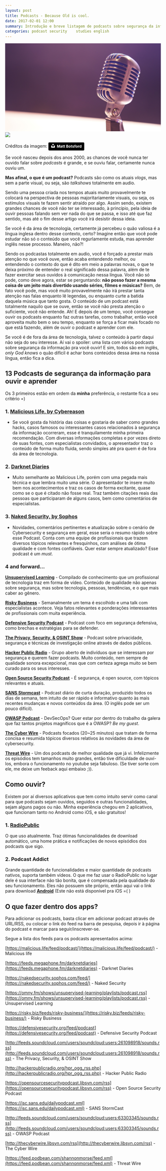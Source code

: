 ```yaml
---
layout: post
title: Podcasts - Because Old is cool.
date: 2017-02-01 12:00
summary: Introdução e breve listagem de podcasts sobre segurança da informação
categories: podcast security    studies english
---
```


_![](/images/mic-pic.jpg)_
_![](https://raw.githubusercontent.com/aJesus37/blog/gh-pages/images/mic-pic.jpg)_

Créditos da imagem:
<a style="background-color:black;color:white;text-decoration:none;padding:4px 6px;font-family:-apple-system, BlinkMacSystemFont, &quot;San Francisco&quot;, &quot;Helvetica Neue&quot;, Helvetica, Ubuntu, Roboto, Noto, &quot;Segoe UI&quot;, Arial, sans-serif;font-size:12px;font-weight:bold;line-height:1.2;display:inline-block;border-radius:3px" href="https://unsplash.com/@mattbotsford?utm_medium=referral&amp;utm_campaign=photographer-credit&amp;utm_content=creditBadge" target="_blank" rel="noopener noreferrer" title="Download free do whatever you want high-resolution photos from Matt Botsford"><span style="display:inline-block;padding:2px 3px"><svg xmlns="http://www.w3.org/2000/svg" style="height:12px;width:auto;position:relative;vertical-align:middle;top:-2px;fill:white" viewBox="0 0 32 32"><title>unsplash-logo</title><path d="M10 9V0h12v9H10zm12 5h10v18H0V14h10v9h12v-9z"></path></svg></span><span style="display:inline-block;padding:2px 3px">Matt Botsford</span></a>

Se você nasceu depois dos anos 2000, as chances de você nunca ter ouvido falar sobre *podcasts* é grande, e se ouviu falar, certamente nunca ouviu um.

**Mas afinal, o que é um podcast?** Podcasts são como os atuais *vlogs*, mas sem a parte visual, ou seja, são *talkshows* totalmente em audio.

Sendo uma pessoa criada nos tempos atuais muito provavelmente te colocará na perspectiva de pessoas majoritariamente visuais, ou seja, os estímulos visuais te fazem sentir atraído por algo. Assim sendo, existem grandes chances de você não ter se interessado, à princípio, pela ideia de ouvir pessoas falando sem ver nada do que se passa, e isso até que faz sentido, mas até o fim desse artigo você irá desistir dessa ideia.

Se você é da área de tecnologia, certamente já percebeu o quão valiosa é a língua inglesa dentro desse contexto, certo? Imagine então que você pode estudar não só o conteúdo que você regurlamente estuda, mas aprender inglês nesse processo. Maneiro, não?!

Sendo os podcastas totalmente em audio, você é forçado a prestar mais atenção no que você ouve, então acaba entendendo melhor, ou entendendo o contexto do que é dito em meio a palavras novas, o que te deixa próximo de entender o real significado dessa palavra, além de te fazer exercitar seus ouvidos à comunicação nessa língua.
Você não só pode, como deve agora, estar se perguntando: **não posso fazer a mesma coisa de um jeito mais divertido usando séries, filmes e músicas?** Bem, de fato você pode, mas você muito provavelmente não irá prestar tanta atenção nas falas enquanto lê legendas, ou enquanto curte a batida daquela música que tanto gosta. O conteúdo de um podcast está totalmente naquilo que se ouve, então se você não presta atenção o suficiente, você não entende. Ah! E depois de um tempo, você consegue ouvir os podcasts enquanto faz outras tarefas, como trabalhar, então você aproveita muito bem o seu tempo, enquanto se força a ficar mais focado no que está fazendo, além de ouvir o podcast e aprender com ele.

Se você é de fora da área de tecnologia, talvez o conteúdo à partir daqui não seja do seu interesse. Aí vai o spoiler: uma lista com vários podcasts sobre segurança da informação pra você ouvir! E sim, todos são em inglês, *only God knows* o quão difícil é achar bons conteúdos dessa área na nossa língua, então fica a dica.

## <a name='list'>13 Podcasts de segurança da informação para ouvir e aprender</a>

Os 3 primeiros estão em ordem da **minha** preferência, o restante fica a seu critério =)

### 1. [**Malicious Life, by Cybereason**](https://malicious.life/)
- Se você gosta da história das coisas e gostaria de saber como grandes hacks, casos famosos ou interessantes casos relacionados à segurança da informação ocorreram, esse é tranquilamente minha primeira recomendação. Com diversas informações completas e por vezes direto de suas fontes, com especialistas convidados, o apresentador traz o conteúdo de forma muito fluida, sendo simples até pra quem é de fora da área de tecnologia.
### 2. [**Darknet Diaries**](https://darknetdiaries.com/)
- Muito semelhante ao Malicious Life, porém com uma pegada mais técnica e que lembra muito uma série. O apresentador te insere muito bem nos acontecimentos e traz os casos de forma excitante, quase como se o que é citado não fosse real. Traz também citações reais das pessoas que participaram de alguns casos, bem como comentários de especialistas.

### 3. [**Naked Security, by Sophos**](https://nakedsecurity.sophos.com/)
- Novidades, comentários pertinentes e atualização sobre o cenário de Cybersecurity e segurança em geral, esse seria o resumo rápido sobre esse Podcast. Conta com uma equipe de profissionais que trazem diversos tópicos relevantes e fresquinhos, com análises de ótima qualidade e com fontes confiáveis. Quer estar sempre atualizado? Esse podcast é um *must*.

### 4 and forward...

[**Unsupervised Learning**](https://danielmiessler.com) - Compilado de conhecimento que um profissional de tecnologia traz em forma de vídeo. Conteúdo de qualidade não apenas sobre segurança, mas sobre tecnologia, pessoas, tendências, e o que mais caber ao gênero.

[**Risky Business**](https://risky.biz/) - Semanalmente um tema é escolhido e uma talk com especialistas acontece. Veja fatos relevantes e ponderações interessantes de profissionais com muita experiência.

[**Defensive Security Podcast**](https://defensivesecurity.org/) - Podcast com foco em segurança defensiva, como brechas e estratégias para se defender.

[**The Privacy, Security, & OSINT Show**](https://inteltechniques.com/podcast.html) - Podcast sobre privacidade, segurança e técnicas de investigação online através de dados públicos.

[**Hacker Public Radio**](http://hackerpublicradio.org/) - Grupo aberto de indivíduos que se interessam por segurança e querem fazer podcasts. Muito conteúdo, nem sempre de qualidade sonora excepcional, mas que com certeza agrega muito se bem curado para os seus interesses.

[**Open Source Security Podcast**](https://www.opensourcesecuritypodcast.com/) - É segurança, é open source, com tópicos relevantes e atuais.

[**SANS Stormcast**](https://isc.sans.edu/podcast.html) - Podcast diário de curta duração, produzido todos os dias de semana, tem intuito de ser rápido e informativo quanto às mais recentes mudanças e novos conteúdos da área. (O inglês pode ser um pouco difícil).

[**OWASP Podcast**](https://www.owasp.org/index.php/OWASP_Podcast) - DevSecOps? Quer estar por dentro do trabalho da galera que faz tantos projetos magníficos que é a OWASP? *Be my guest*.

[**The Cyber Wire**](https://thecyberwire.com/) - Podcasts focados (20~25 minutos) que tratam de forma concisa e resumida tópicos diversos relativos às novidades da área de cybersecurity.

[**Threat Wire**](https://www.hak5.org/category/episodes/threatwire) - Um dos podcasts de melhor qualidade que já vi. Infelizmente os episódios tem tamanhos muito grandes, então tive dificuldade de ouví-los, embora o funcionamento no youtube seja fabuloso. (Se tiver sorte com ele, me deixe um feeback aqui embaixo ;)).

## Como ouvir?

Existem por aí diversos aplicativos que tem como intuito servir como canal para que podcasts sejam ouvidos, seguidos e outras funcionalidades, sejam alguns pagos ou não.
Minha experiência chegou em 2 aplicativos, que funcionam tanto no Android como iOS, e são gratuitos!

### 1. [**RadioPublic**](https://radiopublic.com/) 

O que uso atualmente. Traz ótimas funcionalidades de download automático, uma home prática e notificações de novos episódios dos podcasts que sigo. 

### 2. **Podcast Addict**

Grande quantidade de funcionalidades e maior quantidade de podcasts nativos, suporta também vídeos. O que me faz usar o RadioPublic no lugar dele é sua interface não tão bonita, que é compensada pela qualidade do seu funcionamento.
Eles não possuem site próprio, então aqui vai o link para download [**Android**](https://play.google.com/store/apps/details?id=com.bambuna.podcastaddict) (Este não está disponível pra iOS =( )


## O que fazer dentro dos apps?

Para adicionar os podcasts, basta clicar em adicionar podcast através de URL/RSS, ou colocar o link do feed na barra de pesquisa, depois ir à página do podcast e marcar para seguir/inscrever-se.

Segue a lista dos feeds para os podcasts apresentados acima:

[https://malicious.life/feed/podcast/](https://malicious.life/feed/podcast/) - Malicious life

[https://feeds.megaphone.fm/darknetdiaries](https://feeds.megaphone.fm/darknetdiaries) - Darknet Diaries

[https://nakedsecurity.sophos.com/feed/](https://nakedsecurity.sophos.com/feed/) - Naked Security

[https://omny.fm/shows/unsupervised-learning/playlists/podcast.rss](https://omny.fm/shows/unsupervised-learning/playlists/podcast.rss) - Unsupervised Learning

[https://risky.biz/feeds/risky-business/](https://risky.biz/feeds/risky-business/) - Risky Business

[https://defensivesecurity.org/feed/podcast](https://defensivesecurity.org/feed/podcast) - Defensive Security Podcast

[http://feeds.soundcloud.com/users/soundcloud:users:261098918/sounds.rss](http://feeds.soundcloud.com/users/soundcloud:users:261098918/sounds.rss) - The Privacy, Security, & OSINT Show

[http://hackerpublicradio.org/hpr_ogg_rss.php](http://hackerpublicradio.org/hpr_ogg_rss.php) - Hacker Public Radio

[https://opensourcesecuritypodcast.libsyn.com/rss](https://opensourcesecuritypodcast.libsyn.com/rss) - Open Source Security Podcast

[https://isc.sans.edu/dailypodcast.xml](https://isc.sans.edu/dailypodcast.xml) - SANS StormCast

[http://feeds.soundcloud.com/users/soundcloud:users:63303345/sounds.rss](http://feeds.soundcloud.com/users/soundcloud:users:63303345/sounds.rss) - OWASP Podcast

[http://thecyberwire.libsyn.com/rss](http://thecyberwire.libsyn.com/rss) - The Cyber Wire

[https://feed.podbean.com/shannonmorse/feed.xml](https://feed.podbean.com/shannonmorse/feed.xml) - Threat Wire